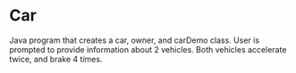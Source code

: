 # Car
Java program that creates a car, owner, and carDemo class. User is prompted to provide information about 2 vehicles. Both vehicles accelerate twice, and brake 4 times. 
